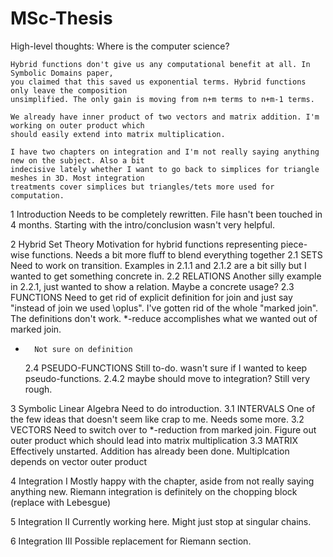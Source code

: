 MSc-Thesis
==========

High-level thoughts:
	Where is the computer science?

	Hybrid functions don't give us any computational benefit at all. In Symbolic Domains paper,
	you claimed that this saved us exponential terms. Hybrid functions only leave the composition
	unsimplified. The only gain is moving from n+m terms to n+m-1 terms.
	
	We already have inner product of two vectors and matrix addition. I'm working on outer product which
	should easily extend into matrix multiplication.

	I have two chapters on integration and I'm not really saying anything new on the subject. Also a bit
	indecisive lately whether I want to go back to simplices for triangle meshes in 3D. Most integration
	treatments cover simplices but triangles/tets more used for computation.
	

1 Introduction
	Needs to be completely rewritten. File hasn't been touched in 4 months. Starting with the 
	intro/conclusion wasn't very helpful.

2 Hybrid Set Theory
		Motivation for hybrid functions representing piece-wise functions.
		Needs a bit more fluff to blend everything together
	2.1 SETS
		Need to work on transition.
		Examples in 2.1.1 and 2.1.2 are a bit silly but I wanted to get something concrete in.
	2.2 RELATIONS
		Another silly example in 2.2.1, just wanted to show a relation. Maybe a concrete usage?
	2.3 FUNCTIONS
		Need to get rid of explicit definition for join and just say "instead of join we used \oplus".
		I've gotten rid of the whole "marked join". The definitions don't work. *-reduce accomplishes what we
		wanted out of marked join.
*		Not sure on definition
	2.4 PSEUDO-FUNCTIONS
		Still to-do. wasn't sure if I wanted to keep pseudo-functions.
		2.4.2 maybe should move to integration? Still very rough.
		
3 Symbolic Linear Algebra
		Need to do introduction.
	3.1 INTERVALS
		One of the few ideas that doesn't seem like crap to me.
		Needs some more.
	3.2 VECTORS
		Need to switch over to *-reduction from marked join.
		Figure out outer product which should lead into matrix multiplication
	3.3 MATRIX
		Effectively unstarted.
		Addition has already been done.
		Multiplcation depends on vector outer product
		
4 Integration I
	Mostly happy with the chapter, aside from not really saying anything new.
	Riemann integration is definitely on the chopping block (replace with Lebesgue)
	
5 Integration II
	Currently working here.
	Might just stop at singular chains.
	
6 Integration III
	Possible replacement for Riemann section.
	
	
	
	
	
		
	
	